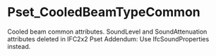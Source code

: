 # Pset_CooledBeamTypeCommon

Cooled beam common attributes.<!-- end of definition -->
SoundLevel and SoundAttenuation attributes deleted in IFC2x2 Pset Addendum: Use IfcSoundProperties instead.
